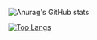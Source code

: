![Anurag's GitHub stats](https://github-readme-stats.vercel.app/api?username=anuraghazra&show_icons=true&theme=gruvbox)

[![Top Langs](https://github-readme-stats.vercel.app/api/top-langs/?username=softwareeenginer&langs_count=8)](https://github.com/anuraghazra/github-readme-stats)
